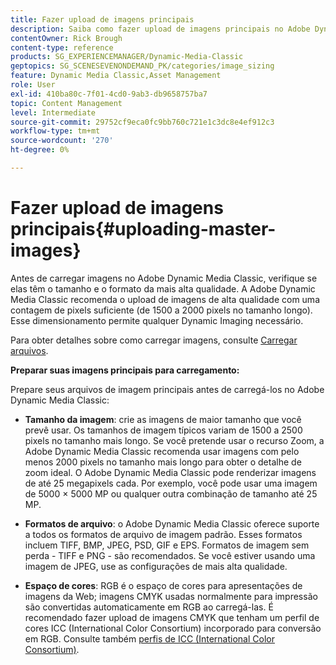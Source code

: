 ```yaml
---
title: Fazer upload de imagens principais
description: Saiba como fazer upload de imagens principais no Adobe Dynamic Media Classic.
contentOwner: Rick Brough
content-type: reference
products: SG_EXPERIENCEMANAGER/Dynamic-Media-Classic
geptopics: SG_SCENESEVENONDEMAND_PK/categories/image_sizing
feature: Dynamic Media Classic,Asset Management
role: User
exl-id: 410ba80c-7f01-4cd0-9ab3-db9658757ba7
topic: Content Management
level: Intermediate
source-git-commit: 29752cf9eca0fc9bb760c721e1c3dc8e4ef912c3
workflow-type: tm+mt
source-wordcount: '270'
ht-degree: 0%

---
```


# Fazer upload de imagens principais{#uploading-master-images}

Antes de carregar imagens no Adobe Dynamic Media Classic, verifique se elas têm o tamanho e o formato da mais alta qualidade. A Adobe Dynamic Media Classic recomenda o upload de imagens de alta qualidade com uma contagem de pixels suficiente (de 1500 a 2000 pixels no tamanho longo). Esse dimensionamento permite qualquer Dynamic Imaging necessário.

Para obter detalhes sobre como carregar imagens, consulte [Carregar arquivos](uploading-files.md#uploading_files).

**Preparar suas imagens principais para carregamento:**

Prepare seus arquivos de imagem principais antes de carregá-los no Adobe Dynamic Media Classic:

* **Tamanho da imagem**: crie as imagens de maior tamanho que você prevê usar. Os tamanhos de imagem típicos variam de 1500 a 2500 pixels no tamanho mais longo. Se você pretende usar o recurso Zoom, a Adobe Dynamic Media Classic recomenda usar imagens com pelo menos 2000 pixels no tamanho mais longo para obter o detalhe de zoom ideal. O Adobe Dynamic Media Classic pode renderizar imagens de até 25 megapixels cada. Por exemplo, você pode usar uma imagem de 5000 × 5000 MP ou qualquer outra combinação de tamanho até 25 MP.

* **Formatos de arquivo**: o Adobe Dynamic Media Classic oferece suporte a todos os formatos de arquivo de imagem padrão. Esses formatos incluem TIFF, BMP, JPEG, PSD, GIF e EPS. Formatos de imagem sem perda - TIFF e PNG - são recomendados. Se você estiver usando uma imagem de JPEG, use as configurações de mais alta qualidade.

* **Espaço de cores**: RGB é o espaço de cores para apresentações de imagens da Web; imagens CMYK usadas normalmente para impressão são convertidas automaticamente em RGB ao carregá-las. É recomendado fazer upload de imagens CMYK que tenham um perfil de cores ICC (International Color Consortium) incorporado para conversão em RGB. Consulte também [perfis de ICC (International Color Consortium)](/help/using/icc-profiles.md).
